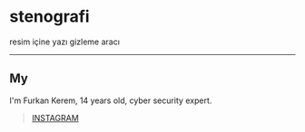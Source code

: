 # stenografi
resim içine yazı gizleme aracı

------------------------

## My
I'm Furkan Kerem, 14 years old, cyber security expert.


> [INSTAGRAM](https://Instagram.com/security.fk/)
